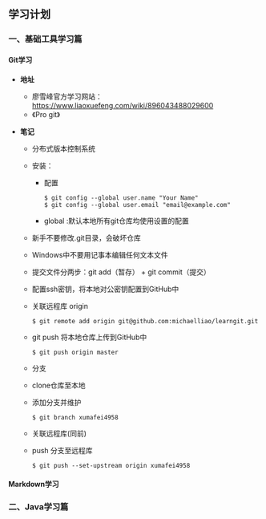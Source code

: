 ## **学习计划**

### **一、基础工具学习篇**

####  Git学习

+ **地址**

  - 廖雪峰官方学习网站：https://www.liaoxuefeng.com/wiki/896043488029600
  - 《Pro git》

+ **笔记**

  + 分布式版本控制系统

  + 安装：

    + 配置

      ```git
      $ git config --global user.name "Your Name"
      $ git config --global user.email "email@example.com"
      ```

    + global :默认本地所有git仓库均使用设置的配置

  + 新手不要修改.git目录，会破坏仓库

  + Windows中不要用记事本编辑任何文本文件

  + 提交文件分两步：git add（暂存） + git commit（提交）

  + 配置ssh密钥，将本地对公密钥配置到GitHub中

  + 关联远程库 origin 

    ```git
    $ git remote add origin git@github.com:michaelliao/learngit.git
    ```
    
   + git push 将本地仓库上传到GitHub中

     ```
     $ git push origin master
     ```

   +  分支

     + clone仓库至本地

     + 添加分支并维护

       ```git
       $ git branch xumafei4958
       ```
       
     + 关联远程库(同前)
     
     + push 分支至远程库
     
       ```
       $ git push --set-upstream origin xumafei4958
       ```

#### Markdown学习

### **二、Java学习篇**

